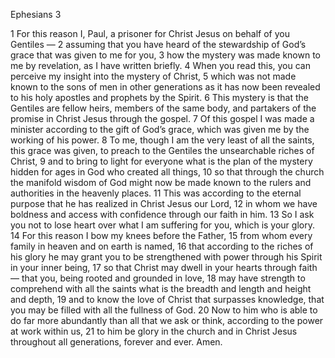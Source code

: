 Ephesians 3

1	For this reason I, Paul, a prisoner for Christ Jesus on behalf of you Gentiles —
2	assuming that you have heard of the stewardship of God’s grace that was given to me for you,
3	how the mystery was made known to me by revelation, as I have written briefly.
4	When you read this, you can perceive my insight into the mystery of Christ,
5	which was not made known to the sons of men in other generations as it has now been revealed to his holy apostles and prophets by the Spirit.
6	This mystery is that the Gentiles are fellow heirs, members of the same body, and partakers of the promise in Christ Jesus through the gospel.
7	Of this gospel I was made a minister according to the gift of God’s grace, which was given me by the working of his power.
8	To me, though I am the very least of all the saints, this grace was given, to preach to the Gentiles the unsearchable riches of Christ,
9	and to bring to light for everyone what is the plan of the mystery hidden for ages in God who created all things,
10	so that through the church the manifold wisdom of God might now be made known to the rulers and authorities in the heavenly places.
11	This was according to the eternal purpose that he has realized in Christ Jesus our Lord,
12	in whom we have boldness and access with confidence through our faith in him.
13	So I ask you not to lose heart over what I am suffering for you, which is your glory.
14	For this reason I bow my knees before the Father,
15	from whom every family in heaven and on earth is named,
16	that according to the riches of his glory he may grant you to be strengthened with power through his Spirit in your inner being,
17	so that Christ may dwell in your hearts through faith — that you, being rooted and grounded in love,
18	may have strength to comprehend with all the saints what is the breadth and length and height and depth,
19	and to know the love of Christ that surpasses knowledge, that you may be filled with all the fullness of God.
20	Now to him who is able to do far more abundantly than all that we ask or think, according to the power at work within us,
21	to him be glory in the church and in Christ Jesus throughout all generations, forever and ever. Amen.


